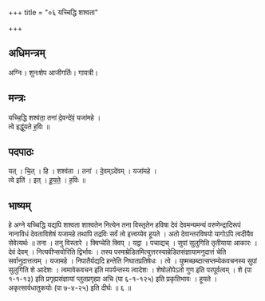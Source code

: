 +++
title = "०६ यच्चिद्धि शश्वता"

+++
## अधिमन्त्रम्
अग्निः। शुनःशेप आजीगर्तिः। गायत्री।

## मन्त्रः
यच्चि॒द्धि शश्व॑ता॒ तना॑ दे॒वन्दे॑वं॒ यजा॑महे ।  
त्वे इद्धू॑यते ह॒विः ॥

## पदपाठः
यत् । चि॒त् । हि । शश्व॑ता । तना॑ । दे॒वम्ऽदे॑वम् । यजा॑महे ।  
त्वे इति॑ । इत् । हू॒य॒ते॒ । ह॒विः ॥

## भाष्यम्
हे अग्ने यच्चिद्धि यद्यपि शश्वता शाश्वतेन नित्येन तना विस्तृतेन हविषा देवं देवमन्यमन्यं वरुणेन्द्रादिरूपं नानाविधं देवताविशेषं यजामहे तथापि तद्रविः सर्वं त्वे इत्त्वय्येव हूयते । अतो देवान्तरविषयो यागोऽपि त्वदीयैव सेवेत्यर्थः ॥ तना । तनु विस्तारे । क्विप्चेति क्विप् । यद्वा । पचाद्यच् । सुपां सुलुगिति तृतीयाया आकारः । देवं देवम् । नित्यवीप्सयोरिति द्विर्भावः । तस्य परमाम्रेडितमित्युत्तरस्याम्रेडितसंज्ञायामनुदात्तं चेति सर्वानुदात्तत्वम् । यजामहे । निपातैर्यद्यदि हन्तेति निघातप्रतिषेधः । त्वे । युष्मच्छब्दात्सप्तम्येकवचनस्य सुपां सुलुगिति शे आदेशः । त्वमावेकवचन इति मपर्यन्तस्य त्वादेशः । शेषोलोपेऽतो गुण इति परपूर्वत्वम् । शे (पा १-१-१३) इति प्रगृह्यसंज्ञायां प्लुतप्रगृह्या अचि (पा ६-१-१२५) इति प्रकृतिभावः । हूयते । अकृत्सार्वधातुकयोः (पा ७-४-२५) इति दीर्घः ॥ ६ ॥